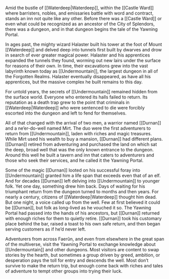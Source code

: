 Amid the bustle of [[Waterdeep|Waterdeep]], within the [[Castle Ward]] where barristers, nobles, and emissaries battle with word and contract, stands an inn not quite like any other. Before there was a [[Castle Ward]] or even what could be recognized as an ancestor of the City of Splendors, there was a dungeon, and in that dungeon begins the tale of the Yawning Portal.

In ages past, the mighty wizard Halaster built his tower at the foot of Mount [[Waterdeep]] and delved deep into tunnels first built by dwarves and drow in search of ever greater magical power. Halaster and his apprentices expanded the tunnels they found, worming out new lairs under the surface for reasons of their own. In time, their excavations grew into the vast labyrinth known today as [[Undermountain]], the largest dungeon in all of the Forgotten Realms. Halaster eventually disappeared, as have all his apprentices, but the massive complex he built remains to this day.

For untold years, the secrets of [[Undermountain]] remained hidden from the surface world. Everyone who entered its halls failed to return. Its reputation as a death trap grew to the point that criminals in [[Waterdeep|Waterdeep]] who were sentenced to die were forcibly escorted into the dungeon and left to fend for themselves.

All of that changed with the arrival of two men, a warrior named [[Durnan]] and a ne’er-do-well named Mirt. The duo were the first adventurers to return from [[Undermountain]], laden with riches and magic treasures. While Mirt used his wealth to buy a mansion, [[Durnan]] had different plans. [[Durnan]] retired from adventuring and purchased the land on which sat the deep, broad well that was the only known entrance to the dungeon. Around this well he built a tavern and inn that caters to adventurers and those who seek their services, and he called it the Yawning Portal.

Some of the magic [[Durnan]] looted on his successful foray into [[Undermountain]] granted him a life span that exceeds even that of an elf. And for decades [[Durnan]] left delving into [[Undermountain]] to younger folk. Yet one day, something drew him back. Days of waiting for his triumphant return from the dungeon turned to months and then years. For nearly a century, citizens of [[Waterdeep|Waterdeep]] thought him dead. But one night, a voice called up from the well. Few at first believed it could be [[Durnan]], but folk as long-lived as he vouched it so. The Yawning Portal had passed into the hands of his ancestors, but [[Durnan]] returned with enough riches for them to quietly retire. [[Durnan]] took his customary place behind the bar, raised a toast to his own safe return, and then began serving customers as if he’d never left.

Adventurers from across Faerûn, and even from elsewhere in the great span of the multiverse, visit the Yawning Portal to exchange knowledge about [[Undermountain]] and other dungeons. Most visitors are content to swap stories by the hearth, but sometimes a group driven by greed, ambition, or desperation pays the toll for entry and descends the well. Most don’t survive to make the return trip, but enough come back with riches and tales of adventure to tempt other groups into trying their luck.